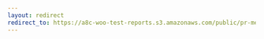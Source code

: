 ```yaml
---
layout: redirect
redirect_to: https://a8c-woo-test-reports.s3.amazonaws.com/public/pr-merge/38818/api/index.html
---
```

